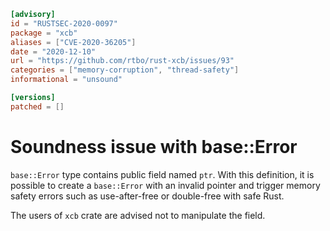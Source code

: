 ```toml
[advisory]
id = "RUSTSEC-2020-0097"
package = "xcb"
aliases = ["CVE-2020-36205"]
date = "2020-12-10"
url = "https://github.com/rtbo/rust-xcb/issues/93"
categories = ["memory-corruption", "thread-safety"]
informational = "unsound"

[versions]
patched = []
```

# Soundness issue with base::Error

`base::Error` type contains public field named `ptr`.
With this definition, it is possible to create a `base::Error` with an invalid pointer and trigger memory safety errors
such as use-after-free or double-free with safe Rust.

The users of `xcb` crate are advised not to manipulate the field.
